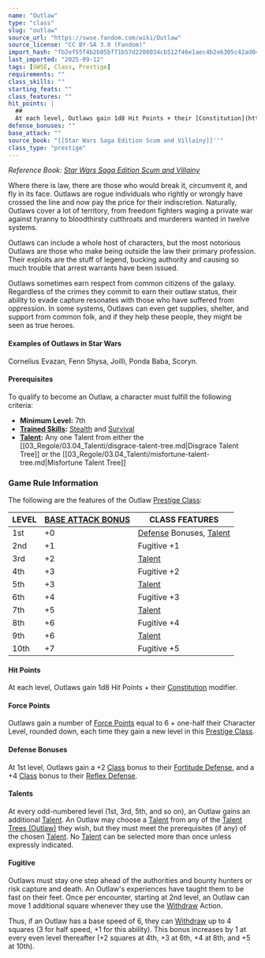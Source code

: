 ```yaml
---
name: "Outlaw"
type: "class"
slug: "outlaw"
source_url: "https://swse.fandom.com/wiki/Outlaw"
source_license: "CC BY-SA 3.0 (Fandom)"
import_hash: "fb2ef55f4b2b05bf71b57d2208034cb512f46e1aec4b2e6305c42ad04898d745"
last_imported: "2025-09-12"
tags: [SWSE, Class, Prestige]
requirements: ""
class_skills: ""
starting_feats: ""
class_features: ""
hit_points: |
  ## 
  At each level, Outlaws gain 1d8 Hit Points + their [Constitution](https://swse.fandom.com/wiki/Constitution) modifier.
defense_bonuses: ""
base_attack: ""
source_book: "[[Star Wars Saga Edition Scum and Villainy]]''"
class_type: "prestige"
---
```

*Reference Book: [Star Wars Saga Edition Scum and Villainy](https://swse.fandom.com/wiki/Star_Wars_Saga_Edition_Scum_and_Villainy)*

Where there is law, there are those who would break it, circumvent it, and fly in its face. Outlaws are rogue individuals who rightly or wrongly have crossed the line and now pay the price for their indiscretion. Naturally, Outlaws cover a lot of territory, from freedom fighters waging a private war against tyranny to bloodthirsty cutthroats and murderers wanted in twelve systems.

Outlaws can include a whole host of characters, but the most notorious Outlaws are those who make being outside the law their primary profession. Their exploits are the stuff of legend, bucking authority and causing so much trouble that arrest warrants have been issued.

Outlaws sometimes earn respect from common citizens of the galaxy. Regardless of the crimes they commit to earn their outlaw status, their ability to evade capture resonates with those who have suffered from oppression. In some systems, Outlaws can even get supplies, shelter, and support from common folk, and if they help these people, they might be seen as true heroes.

#### **Examples of Outlaws in Star Wars**
Cornelius Evazan, Fenn Shysa, Joilli, Ponda Baba, Scoryn.
#### **Prerequisites**
To qualify to become an Outlaw, a character must fulfill the following criteria:
- **Minimum Level:** 7th
- **[Trained Skills](https://swse.fandom.com/wiki/Trained_Skills):** [Stealth](https://swse.fandom.com/wiki/Stealth) and [Survival](https://swse.fandom.com/wiki/Survival)
- **[Talent](https://swse.fandom.com/wiki/Talent):** Any one Talent from either the [[03_Regole/03.04_Talenti/disgrace-talent-tree.md|Disgrace Talent Tree]] or the [[03_Regole/03.04_Talenti/misfortune-talent-tree.md|Misfortune Talent Tree]]
### Game Rule Information
The following are the features of the Outlaw [Prestige Class](https://swse.fandom.com/wiki/Prestige_Classes):

| LEVEL | [BASE ATTACK BONUS](https://swse.fandom.com/wiki/BASE_ATTACK_BONUS) | CLASS FEATURES |
| --- | --- | --- |
| 1st | <nowiki>+0</nowiki> | [Defense](https://swse.fandom.com/wiki/Defense) Bonuses, [Talent](https://swse.fandom.com/wiki/Talent_Trees_(Outlaw)) |
| 2nd | <nowiki>+1</nowiki> | Fugitive +1 |
| 3rd | <nowiki>+2</nowiki> | [Talent](https://swse.fandom.com/wiki/Talent_Trees_(Outlaw)) |
| 4th | <nowiki>+3</nowiki> | Fugitive +2 |
| 5th | <nowiki>+3</nowiki> | [Talent](https://swse.fandom.com/wiki/Talent_Trees_(Outlaw)) |
| 6th | <nowiki>+4</nowiki> | Fugitive +3 |
| 7th | <nowiki>+5</nowiki> | [Talent](https://swse.fandom.com/wiki/Talent_Trees_(Outlaw)) |
| 8th | <nowiki>+6</nowiki> | Fugitive +4 |
| 9th | <nowiki>+6</nowiki> | [Talent](https://swse.fandom.com/wiki/Talent_Trees_(Outlaw)) |
| 10th | <nowiki>+7</nowiki> | Fugitive +5 |

#### **Hit Points**
At each level, Outlaws gain 1d8 Hit Points + their [Constitution](https://swse.fandom.com/wiki/Constitution) modifier.
#### **Force Points**
Outlaws gain a number of [Force Points](https://swse.fandom.com/wiki/Force_Points) equal to 6 + one-half their Character Level, rounded down, each time they gain a new level in this [Prestige Class](https://swse.fandom.com/wiki/Prestige_Class).
#### **Defense Bonuses**
At 1st level, Outlaws gain a +2 [Class](https://swse.fandom.com/wiki/Class) bonus to their [Fortitude Defense](https://swse.fandom.com/wiki/Fortitude_Defense), and a +4 [Class](https://swse.fandom.com/wiki/Class) bonus to their [Reflex Defense](https://swse.fandom.com/wiki/Reflex_Defense).
#### **Talents**
At every odd-numbered level (1st, 3rd, 5th, and so on), an Outlaw gains an additional [Talent](https://swse.fandom.com/wiki/Talent). An Outlaw may choose a [Talent](https://swse.fandom.com/wiki/Talent) from any of the [Talent Trees (Outlaw)](https://swse.fandom.com/wiki/Talent_Trees_(Outlaw)) they wish, but they must meet the prerequisites (if any) of the chosen [Talent](https://swse.fandom.com/wiki/Talent). No [Talent](https://swse.fandom.com/wiki/Talent) can be selected more than once unless expressly indicated.

#### **Fugitive**
Outlaws must stay one step ahead of the authorities and bounty hunters or risk capture and death. An Outlaw's experiences have taught them to be fast on their feet. Once per encounter, starting at 2nd level, an Outlaw can move 1 additional square whenever they use the [Withdraw](https://swse.fandom.com/wiki/Withdraw) Action.

Thus, if an Outlaw has a base speed of 6, they can [Withdraw](https://swse.fandom.com/wiki/Withdraw) up to 4 squares (3 for half speed, +1 for this ability). This bonus increases by 1 at every even level thereafter (+2 squares at 4th, +3 at 6th, +4 at 8th, and +5 at 10th).
